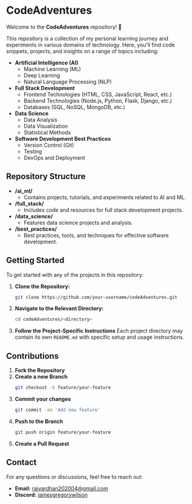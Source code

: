 # CodeAdventures

Welcome to the **CodeAdventures** repository! 🚀

This repository is a collection of my personal learning journey and experiments in various domains of technology. Here, you'll find code snippets, projects, and insights on a range of topics including:

- **Artificial Intelligence (AI)**
  - Machine Learning (ML)
  - Deep Learning
  - Natural Language Processing (NLP)
- **Full Stack Development**
  - Frontend Technologies (HTML, CSS, JavaScript, React, etc.)
  - Backend Technologies (Node.js, Python, Flask, Django, etc.)
  - Databases (SQL, NoSQL, MongoDB, etc.)
- **Data Science**
  - Data Analysis
  - Data Visualization
  - Statistical Methods
- **Software Development Best Practices**
  - Version Control (Git)
  - Testing
  - DevOps and Deployment

## Repository Structure

- **/ai_ml/**
  - Contains projects, tutorials, and experiments related to AI and ML.
- **/full_stack/**
  - Includes code and resources for full stack development projects.
- **/data_science/**
  - Features data science projects and analysis.
- **/best_practices/**
  - Best practices, tools, and techniques for effective software development.

## Getting Started

To get started with any of the projects in this repository:

1. **Clone the Repository:**
   ```bash
   git clone https://github.com/your-username/codeAdventures.git
2. **Navigate to the Relevant Directory:**
    ```bash
    cd codeAdventures/<directory>
3. **Follow the Project-Specific Instructions**
    Each project directory may contain its own `README.md` with specific setup and usage instructions.

## Contributions

1. **Fork the Repository**
2. **Create a new Branch**
    ```bash
    git checkout -b feature/your-feature
3. **Commit your changes**
    ```bash
    git commit -am 'Add new feature'
4. **Push to the Branch**
    ```bash
    git push origin feature/your-feature
5. **Create a Pull Request**

## Contact
For any questions or discussions, feel free to reach out:
- **Email:** rajvardhan202004@gmail.com
- **Discord:** [jamesgregorywilson](https://discord.com/users/jamesgregorywilson)